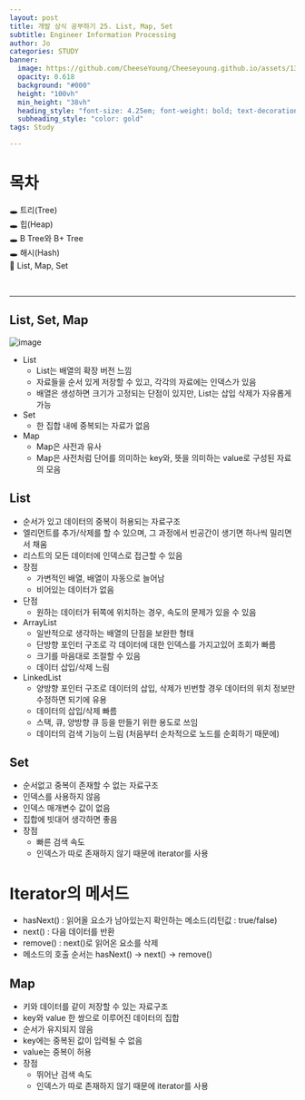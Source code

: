 ```yaml
---
layout: post
title: 개발 상식 공부하기 25. List, Map, Set
subtitle: Engineer Information Processing
author: Jo
categories: STUDY
banner:
  image: https://github.com/CheeseYoung/Cheeseyoung.github.io/assets/132384527/7ecaecf1-7170-4be2-93e0-dba3b60a548e
  opacity: 0.618
  background: "#000"
  height: "100vh"
  min_height: "38vh"
  heading_style: "font-size: 4.25em; font-weight: bold; text-decoration: underline"
  subheading_style: "color: gold"
tags: Study

---
```


# 목차
🕳 트리(Tree) <br>
🕳 힙(Heap) <br>
🕳 B Tree와 B+ Tree <br>
🕳 해시(Hash)<br>
📌 List, Map, Set <br>

<br>
<hr>


## List, Set, Map
![image](https://github.com/CheeseYoung/Cheeseyoung.github.io/assets/132384527/e45e81e8-88d6-4803-afeb-2a0b62fa5eb1)
- List
  - List는 배열의 확장 버전 느낌
  - 자료들을 순서 있게 저장할 수 있고, 각각의 자료에는 인덱스가 있음
  - 배열은 생성하면 크기가 고정되는 단점이 있지만, List는 삽입 삭제가 자유롭게 가능
- Set
  - 한 집합 내에 중복되는 자료가 없음
- Map
  - Map은 사전과 유사
  - Map은 사전처럼 단어를 의미하는 key와, 뜻을 의미하는 value로 구성된 자료의 모음

## List
- 순서가 있고 데이터의 중복이 허용되는 자료구조
- 엘리먼트를 추가/삭제를 할 수 있으며, 그 과정에서 빈공간이 생기면 하나씩 밀리면서 채움
- 리스트의 모든 데이터에 인덱스로 접근할 수 있음
- 장점
  - 가변적인 배열, 배열이 자동으로 늘어남
  - 비어있는 데이터가 없음
- 단점
  - 원하는 데이터가 뒤쪽에 위치하는 경우, 속도의 문제가 있을 수 있음
- ArrayList
  - 일반적으로 생각하는 배열의 단점을 보완한 형태
  - 단방향 포인터 구조로 각 데이터에 대한 인덱스를 가지고있어 조회가 빠름
  - 크기를 마음대로 조절할 수 있음
  - 데이터 삽입/삭제 느림
- LinkedList
  - 양방향 포인터 구조로 데이터의 삽입, 삭제가 빈번할 경우 데이터의 위치 정보만 수정하면 되기에 유용
  - 데이터의 삽입/삭제 빠름
  - 스택, 큐, 양방향 큐 등을 만들기 위한 용도로 쓰임
  - 데이터의 검색 기능이 느림 (처음부터 순차적으로 노드를 순회하기 때문에)

## Set
- 순서없고 중복이 존재할 수 없는 자료구조
- 인덱스를 사용하지 않음
- 인덱스 매개변수 값이 없음
- 집합에 빗대어 생각하면 좋음
- 장점
  - 빠른 검색 속도
  - 인덱스가 따로 존재하지 않기 때문에 iterator를 사용

# Iterator의 메서드
- hasNext() : 읽어올 요소가 남아있는지 확인하는 메소드(리턴값 : true/false)
- next() : 다음 데이터를 반환
- remove() : next()로 읽어온 요소를 삭제
- 메소드의 호출 순서는 hasNext() -> next() -> remove()
  
## Map
- 키와 데이터를 같이 저장할 수 있는 자료구조
- key와 value 한 쌍으로 이루어진 데이터의 집합
- 순서가 유지되지 않음
- key에는 중복된 값이 입력될 수 없음
- value는 중복이 허용
- 장점
  - 뛰어난 검색 속도
  - 인덱스가 따로 존재하지 않기 때문에 iterator를 사용
  











